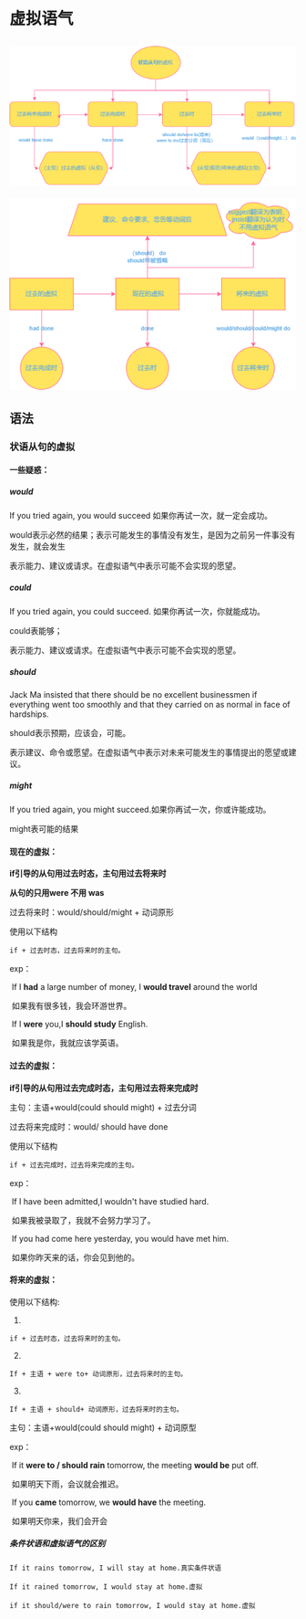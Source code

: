 # 虚拟语气

## ![虚拟语气](虚拟语气.png)

![](虚拟语气-宾语从句.png)

## 语法

### 状语从句的虚拟

#### 一些疑惑：

##### would

If you tried again, you would succeed 如果你再试一次，就一定会成功。

would表示必然的结果；表示可能发生的事情没有发生，是因为之前另一件事没有发生，就会发生

表示能力、建议或请求。在虚拟语气中表示可能不会实现的愿望。

##### could

If you tried again, you could succeed. 如果你再试一次，你就能成功。

could表能够；

表示能力、建议或请求。在虚拟语气中表示可能不会实现的愿望。

##### should

Jack Ma insisted that there should be no excellent businessmen if everything went too smoothly and that they carried on as normal in face of hardships.

should表示预期，应该会，可能。

表示建议、命令或愿望。在虚拟语气中表示对未来可能发生的事情提出的愿望或建议。

##### might

If you tried again, you might succeed.如果你再试一次，你或许能成功。

might表可能的结果

#### 现在的虚拟：

**if引导的从句用过去时态，主句用过去将来时**

**从句的只用were 不用 was**

过去将来时：would/should/might + 动词原形

使用以下结构

```
if + 过去时态，过去将来时的主句。
```

exp：

​		If I **had** a large number of money, I **would travel** around the world

​		如果我有很多钱，我会环游世界。

​		If I **were** you,I **should study** English.

​		如果我是你，我就应该学英语。





#### 过去的虚拟：

**if引导的从句用过去完成时态，主句用过去将来完成时**

主句：主语+would(could should might) + 过去分词

过去将来完成时：would/ should have done

使用以下结构

```
if + 过去完成时，过去将来完成的主句。
```

exp：

​		If I have been admitted,I wouldn't  have studied hard.

​		如果我被录取了，我就不会努力学习了。

​		If you had come here yesterday, you would have met him.

​		如果你昨天来的话，你会见到他的。





#### 将来的虚拟：

使用以下结构:

1.

```
if + 过去时态，过去将来时的主句。
```

2.

```
If + 主语 + were to+ 动词原形，过去将来时的主句。
```

3.

```
If + 主语 + should+ 动词原形，过去将来时的主句。
```

主句：主语+would(could should might) + 动词原型

exp：

​		If it **were to / should rain** tomorrow, the meeting **would be** put off.

​		如果明天下雨，会议就会推迟。

​		If you **came** tomorrow, we **would have** the meeting.

​		如果明天你来，我们会开会



##### 条件状语和虚拟语气的区别

```
If it rains tomorrow, I will stay at home.真实条件状语

If it rained tomorrow, I would stay at home.虚拟

if it should/were to rain tomorrow, I would stay at home.虚拟
```

 

